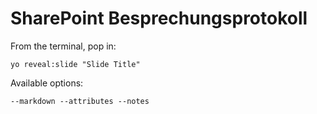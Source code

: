 
# SharePoint Besprechungsprotokoll

From the terminal, pop in:

  ```yo reveal:slide "Slide Title"```

Available options:

 ```--markdown --attributes --notes```
